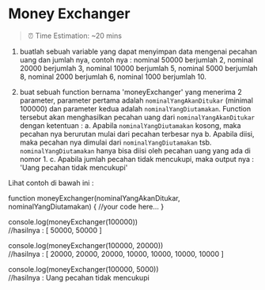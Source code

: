 # Money Exchanger

> ⏰ Time Estimation: ~20 mins

1. buatlah sebuah variable yang dapat menyimpan data mengenai pecahan uang dan jumlah nya, contoh nya :
nominal 50000 berjumlah 2, nominal 20000 berjumlah 3, nominal 10000 berjumlah 5, nominal 5000 berjumlah 8, nominal 2000 berjumlah 6, nominal 1000 berjumlah 10.

2. buat sebuah function bernama 'moneyExchanger' yang menerima 2 parameter, parameter pertama adalah `nominalYangAkanDitukar` (minimal 100000) dan parameter kedua adalah `nominalYangDiutamakan`. Function tersebut akan menghasilkan pecahan uang dari `nominalYangAkanDitukar` dengan ketentuan :
a. Apabila `nominalYangDiutamakan` kosong, maka pecahan nya berurutan mulai dari pecahan terbesar nya
b. Apabila diisi, maka pecahan nya dimulai dari `nominalYangDiutamakan` tsb. `nominalYangDiutamakan` hanya bisa diisi oleh pecahan uang yang ada di nomor 1.
c. Apabila jumlah pecahan tidak mencukupi, maka output nya : 'Uang pecahan tidak mencukupi'

Lihat contoh di bawah ini :

function moneyExchanger(nominalYangAkanDitukar, nominalYangDiutamakan) {
  //your code here...
}

console.log(moneyExchanger(100000))   
//hasilnya : [ 50000, 50000 ]

console.log(moneyExchanger(100000, 20000))   
//hasilnya : [ 20000, 20000, 20000, 10000, 10000, 10000, 10000 ]

console.log(moneyExchanger(100000, 5000))   
//hasilnya : Uang pecahan tidak mencukupi
